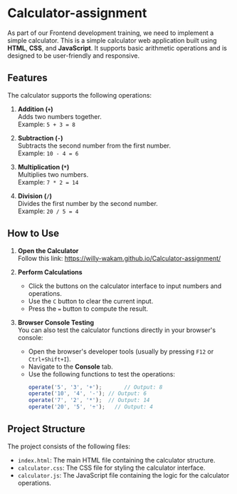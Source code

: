 ﻿# Calculator-assignment

As part of our Frontend development training, we need to implement a simple calculator. This is a simple calculator web application built using **HTML**, **CSS**, and **JavaScript**. It supports basic arithmetic operations and is designed to be user-friendly and responsive.

## Features

The calculator supports the following operations:

1. **Addition (`+`)**  
   Adds two numbers together.  
   Example: `5 + 3 = 8`

2. **Subtraction (`-`)**  
   Subtracts the second number from the first number.  
   Example: `10 - 4 = 6`

3. **Multiplication (`*`)**  
   Multiplies two numbers.  
   Example: `7 * 2 = 14`

4. **Division (`/`)**  
   Divides the first number by the second number.  
   Example: `20 / 5 = 4`

## How to Use

1. **Open the Calculator**  
   Follow this link: https://willy-wakam.github.io/Calculator-assignment/

2. **Perform Calculations**  
   - Click the buttons on the calculator interface to input numbers and operations.
   - Use the `C` button to clear the current input.
   - Press the `=` button to compute the result.

3. **Browser Console Testing**  
   You can also test the calculator functions directly in your browser's console:
   - Open the browser's developer tools (usually by pressing `F12` or `Ctrl+Shift+I`).
   - Navigate to the **Console** tab.
   - Use the following functions to test the operations:
     ```javascript
     operate('5', '3', '+');       // Output: 8
     operate('10', '4', '-'); // Output: 6
     operate('7', '2', '*');  // Output: 14
     operate('20', '5', '÷');   // Output: 4
     ```

## Project Structure

The project consists of the following files:
- `index.html`: The main HTML file containing the calculator structure.
- `calculator.css`: The CSS file for styling the calculator interface.
- `calculator.js`: The JavaScript file containing the logic for the calculator operations.
